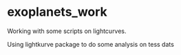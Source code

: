 # exoplanets_work
Working with some scripts on lightcurves.

Using lightkurve package to do some analysis on tess dats

